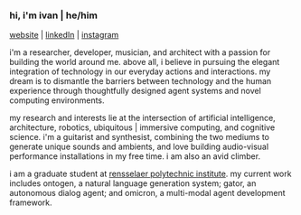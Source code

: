### hi, i'm ivan | he/him

[website](ivanleon.net) | [linkedIn](https://www.linkedin.com/in/ivaneleon/) | [instagram](https://www.instagram.com/__ielm__/)

i'm a researcher, developer, musician, and architect with a passion for building the world around me. above all, i believe in pursuing the elegant integration of technology in our everyday actions and interactions. my dream is to dismantle the barriers between technology and the human experience through thoughtfully designed agent systems and novel computing environments.

my research and interests lie at the intersection of artificial intelligence, architecture, robotics, ubiquitous | immersive computing, and cognitive science.  i'm a guitarist and synthesist, combining the two mediums to generate unique sounds and ambients, and love building audio-visual performance installations in my free time. i am also an avid climber. 

i am a graduate student at [rensselaer polytechnic institute]((https://rpi.edu)). my current work includes ontogen, a natural language generation system; gator, an autonomous dialog agent; and omicron, a multi-modal agent development framework.
